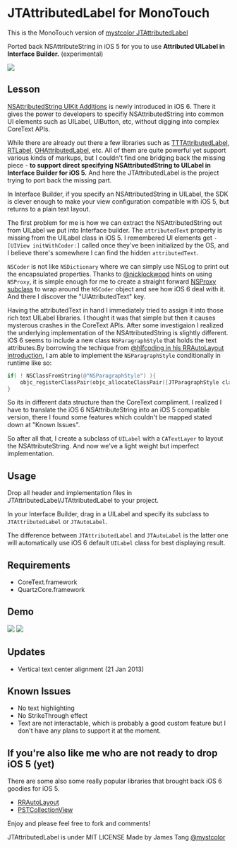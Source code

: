 JTAttributedLabel for MonoTouch
===============================
This is the MonoTouch version of [mystcolor JTAttributedLabel](https://github.com/mystcolor/JTAttributedLabel)

Ported back NSAttributeString in iOS 5 for you to use **Attributed UILabel in Interface Builder.** (experimental)

<img src=https://github.com/mystcolor/JTAttributedLabel/raw/master/attributesPanel.png></img>

Lesson
------

[NSAttributedString UIKit Additions](http://developer.apple.com/library/ios/#documentation/uikit/reference/NSAttributedString_UIKit_Additions/Reference/Reference.html) is newly introduced in iOS 6. There it gives the power to developers to specifiy NSAttributedString into common UI elements such as UILabel, UIButton, etc, without digging into complex CoreText APIs.

While there are already out there a few libraries such as [TTTAttributedLabel](https://github.com/mattt/TTTAttributedLabel), [RTLabel](https://github.com/honcheng/RTLabel), [OHAttributedLabel](https://github.com/AliSoftware/OHAttributedLabel), etc. All of them are quite powerful yet support various kinds of markups, but I couldn't find one bridging back the missing piece - **to support direct specifying NSAttributedString to UILabel in Interface Builder for iOS 5.** And here the JTAttributedLabel is the project trying to port back the missing part.

In Interface Builder, if you specify an NSAttributedString in UILabel, the SDK is clever enough to make your view configuration compatible with iOS 5, but returns to a plain text layout.

The first problem for me is how we can extract the NSAttributedString out from UILabel we put into Interface builder. The `attributedText` property is missing from the UILabel class in iOS 5. I remembered UI elements get `-[UIView initWithCoder:]` called once they've been initialized by the OS, and I believe there's somewhere I can find the hidden `attributedText`.

`NSCoder` is not like `NSDictionary` where we can simply use NSLog to print out the encapsulated properties. Thanks to [@nicklockwood](https://twitter.com/nicklockwood/status/287115589527408640) hints on using `NSProxy`, it is simple enough for me to create a straight forward [NSProxy subclass](https://gist.github.com/4466616) to wrap around the `NSCoder` object and see how iOS 6 deal with it. And there I discover the "UIAttributedText" key.

Having the attributedText in hand I immediately tried to assign it into those rich text UILabel libraries. I thought it was that simple but then it causes mysterous crashes in the CoreText APIs. After some investigaion I realized the underlying implementation of the NSAttributedString is slightly different. iOS 6 seems to include a new class `NSParagraphStyle` that holds the text attributes.By borrowing the techique from [@hlfcoding in his RRAutoLayout introduction][1], I am able to implement the `NSParagraphStyle` conditionally in runtime like so:

```objective-c
if( ! NSClassFromString(@"NSParagraphStyle") ){
    objc_registerClassPair(objc_allocateClassPair([JTParagraphStyle class], "NSParagraphStyle", 0));
}
```

So its in different data structure than the CoreText compliment. I realized I have to translate the iOS 6 NSAttributeString into an iOS 5 compatible version, there I found some features which couldn't be mapped stated down at "Known Issues".

So after all that, I create a subclass of `UILabel` with a `CATextLayer` to layout the NSAttributeString. And now we've a light weight but imperfect implementation.


Usage
-----

Drop all header and implementation files in JTAttributedLabel/JTAttributedLabel to your project.

In your Interface Builder, drag in a UILabel and specify its subclass to `JTAttributedLabel` or `JTAutoLabel`.

The difference between `JTAttributedLabel` and `JTAutoLabel` is the latter one will automatically use iOS 6 default `UILabel` class for best displaying result.

Requirements
------------

- CoreText.framework
- QuartzCore.framework

Demo
----

<img src=https://github.com/mystcolor/JTAttributedLabel/raw/master/demo1.png></img>
<img src=https://github.com/mystcolor/JTAttributedLabel/raw/master/knownissue.png></img>

Updates
-------

- Vertical text center alignment (21 Jan 2013)


Known Issues
------------

- No text highlighting
- No StrikeThrough effect
- Text are not interactable, which is probably a good custom feature but I don't have any plans to support it at the moment.


If you're also like me who are not ready to drop iOS 5 (yet)
------------------------------------------------------------

There are some also some really popular libraries that brought back iOS 6 goodies for iOS 5.
- [RRAutoLayout][1]
- [PSTCollectionView](https://github.com/steipete/PSTCollectionView) 

[1]:https://github.com/RolandasRazma/RRAutoLayout


Enjoy and please feel free to fork and comments!

JTAttributedLabel is under MIT LICENSE
Made by James Tang [@mystcolor](http://www.twitter.com/mystcolor)


